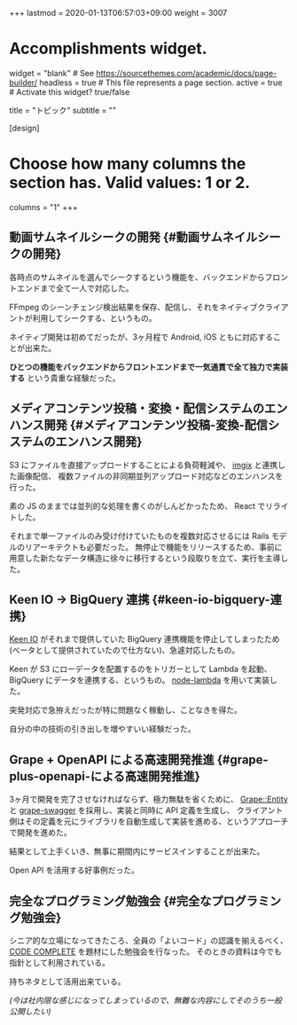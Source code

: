 +++
lastmod = 2020-01-13T06:57:03+09:00
weight = 3007
# Accomplishments widget.
widget = "blank"  # See https://sourcethemes.com/academic/docs/page-builder/
headless = true  # This file represents a page section.
active = true  # Activate this widget? true/false

title = "トピック"
subtitle = ""

[design]
  # Choose how many columns the section has. Valid values: 1 or 2.
  columns = "1"
+++

## 動画サムネイルシークの開発 {#動画サムネイルシークの開発}

各時点のサムネイルを選んでシークするという機能を、バックエンドからフロントエンドまで全て一人で対応した。

FFmpeg のシーンチェンジ検出結果を保存、配信し、それをネイティブクライアントが利用してシークする、というもの。

ネイティブ開発は初めてだったが、3ヶ月程で Android, iOS ともに対応することが出来た。

**ひとつの機能をバックエンドからフロントエンドまで一気通貫で全て独力で実装する** という貴重な経験だった。


## メディアコンテンツ投稿・変換・配信システムのエンハンス開発 {#メディアコンテンツ投稿-変換-配信システムのエンハンス開発}

S3 にファイルを直接アップロードすることによる負荷軽減や、 [imgix](https://www.imgix.com/) と連携した画像配信、
複数ファイルの非同期並列アップロード対応などのエンハンスを行った。

素の JS のままでは並列的な処理を書くのがしんどかったため、 React でリライトした。

それまで単一ファイルのみ受け付けていたものを複数対応させるには Rails モデルのリアーキテクトも必要だった。
無停止で機能をリリースするため、事前に用意した新たなデータ構造に徐々に移行するという段取りを立て、実行を主導した。


## Keen IO -> BigQuery 連携 {#keen-io-bigquery-連携}

[Keen IO](https://keen.io/) がそれまで提供していた BigQuery 連携機能を停止してしまったため(ベータとして提供されていたので仕方ない)、急遽対応したもの。

Keen が S3 にローデータを配置するのをトリガーとして Lambda を起動、 BigQuery にデータを連携する、というもの。 [node-lambda](https://www.npmjs.com/package/node-lambda) を用いて実装した。

突発対応で急拵えだったが特に問題なく稼動し、ことなきを得た。

自分の中の技術の引き出しを増やすいい経験だった。


## Grape + OpenAPI による高速開発推進 {#grape-plus-openapi-による高速開発推進}

3ヶ月で開発を完了させなければならず、極力無駄を省くために、 [Grape::Entity](https://github.com/ruby-grape/grape-entity) と [grape-swagger](https://github.com/ruby-grape/grape-swagger) を採用し、実装と同時に API 定義を生成し、
クライアント側はその定義を元にライブラリを自動生成して実装を進める、というアプローチで開発を進めた。

結果として上手くいき、無事に期間内にサービスインすることが出来た。

Open API を活用する好事例だった。


## 完全なプログラミング勉強会 {#完全なプログラミング勉強会}

シニア的な立場になってきたころ、全員の「よいコード」の認識を揃えるべく、 [CODE COMPLETE](https://amzn.to/35lI48z) を題材にした勉強会を行なった。
そのときの資料は今でも指針として利用されている。

持ちネタとして活用出来ている。

_(今は社内限な感じになってしまっているので、無難な内容にしてそのうち一般公開したい)_
